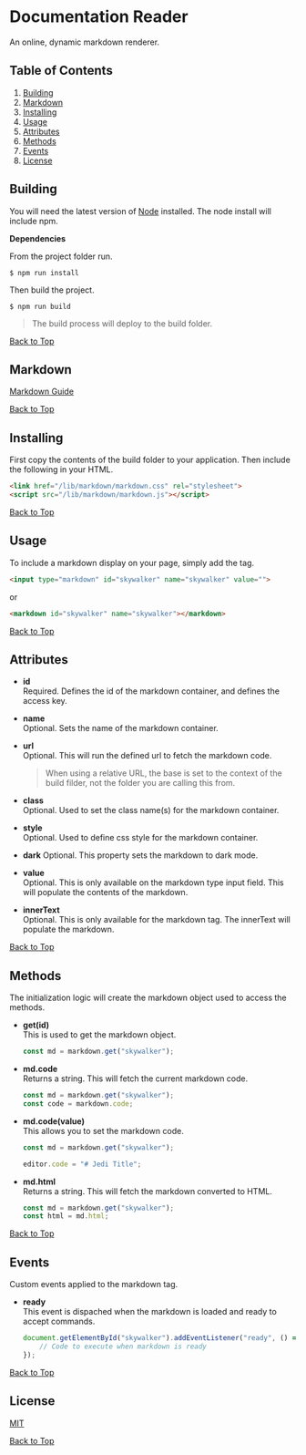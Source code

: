 # Documentation Reader
An online, dynamic markdown renderer.

## Table of Contents

  1. [Building](#building)
  1. [Markdown](#markdown)
  1. [Installing](#installing)
  1. [Usage](#usage)
  1. [Attributes](#attributes)
  1. [Methods](#methods)
  1. [Events](#events)
  1. [License](#license)

## <a id="building"></a>Building
You will need the latest version of [Node](https://nodejs.org/en/download/) installed. The node install will include npm.

**Dependencies**

From the project folder run.
```
$ npm run install
```

Then build the project.
```
$ npm run build
```

> The build process will deploy to the build folder.

[Back to Top](#)

## <a id="markdown"></a>Markdown
[Markdown Guide](https://github.com/fofxsoft/docs/blob/master/GUIDE.md)

[Back to Top](#)

## <a id="installing"></a>Installing
First copy the contents of the build folder to your application. Then include the following in your HTML.

```html
<link href="/lib/markdown/markdown.css" rel="stylesheet">
<script src="/lib/markdown/markdown.js"></script>
```

[Back to Top](#)

## <a id="usage"></a>Usage
To include a markdown display on your page, simply add the tag.

```html
<input type="markdown" id="skywalker" name="skywalker" value="">
```

or

```html
<markdown id="skywalker" name="skywalker"></markdown>
```

[Back to Top](#)

## <a id="attributes"></a>Attributes
- **id**  
  Required. Defines the id of the markdown container, and defines the access key.

- **name**  
  Optional. Sets the name of the markdown container.

- **url**  
  Optional. This will run the defined url to fetch the markdown code.
  > When using a relative URL, the base is set to the context of the build filder, not the folder you are calling this from.

- **class**  
  Optional. Used to set the class name(s) for the markdown container.

- **style**  
  Optional. Used to define css style for the markdown container.

- **dark**
  Optional. This property sets the markdown to dark mode.

- **value**  
  Optional. This is only available on the markdown type input field. This will populate the contents of the markdown.

- **innerText**  
  Optional. This is only available for the markdown tag. The innerText will populate the markdown.

[Back to Top](#)

## <a id="methods"></a>Methods
The initialization logic will create the markdown object used to access the methods.

- **get(id)**  
  This is used to get the markdown object.
  &nbsp;  
  ```javascript
  const md = markdown.get("skywalker");
  ```

- **md.code**  
  Returns a string. This will fetch the current markdown code.
  &nbsp;  
  ```javascript
  const md = markdown.get("skywalker");
  const code = markdown.code;
  ```

- **md.code(value)**  
  This allows you to set the markdown code.
  &nbsp;  
  ```javascript
  const md = markdown.get("skywalker");

  editor.code = "# Jedi Title";
  ```

- **md.html**  
  Returns a string. This will fetch the markdown converted to HTML.
  &nbsp;  
  ```javascript
  const md = markdown.get("skywalker");
  const html = md.html;
  ```

[Back to Top](#)

## <a id="events"></a>Events
Custom events applied to the markdown tag.

- **ready**  
  This event is dispached when the markdown is loaded and ready to accept commands.
  &nbsp;  
  ```javascript
  document.getElementById("skywalker").addEventListener("ready", () => {
      // Code to execute when markdown is ready
  });
  ```

[Back to Top](#)

## <a id="license"></a>License
[MIT](https://github.com/fofxsoft/code-editor/blob/master/LICENSE.md)

[Back to Top](#)
